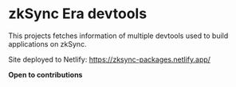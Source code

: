 # zkSync Era devtools

This projects fetches information of multiple devtools used to build applications on zkSync.

Site deployed to Netlify: https://zksync-packages.netlify.app/

**Open to contributions**
